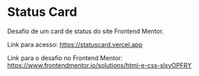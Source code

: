 # Status Card
Desafio de um card de status do site Frontend Mentor.

Link para acesso: https://statuscard.vercel.app

Link para o desafio no Frontend Mentor: https://www.frontendmentor.io/solutions/html-e-css-slxyOPFRY

